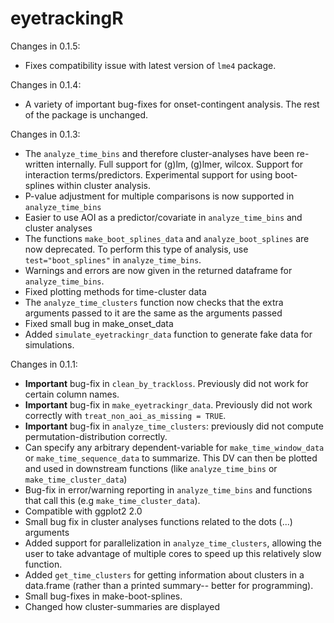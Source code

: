 # eyetrackingR 

Changes in 0.1.5:
* Fixes compatibility issue with latest version of `lme4` package.

Changes in 0.1.4:
* A variety of important bug-fixes for onset-contingent analysis. The rest of the package is unchanged.

Changes in 0.1.3:

* The `analyze_time_bins` and therefore cluster-analyses have been re-written internally. Full support for (g)lm, (g)lmer, wilcox. Support for interaction terms/predictors. Experimental support for using boot-splines within cluster analysis.
* P-value adjustment for multiple comparisons is now supported in `analyze_time_bins`
* Easier to use AOI as a predictor/covariate in `analyze_time_bins` and cluster analyses
* The functions `make_boot_splines_data` and `analyze_boot_splines` are now deprecated. To perform this type of analysis, use `test="boot_splines"` in `analyze_time_bins`. 
* Warnings and errors are now given in the returned dataframe for `analyze_time_bins`.
* Fixed plotting methods for time-cluster data
* The `analyze_time_clusters` function now checks that the extra arguments passed to it are the same as the arguments passed
* Fixed small bug in make_onset_data
* Added `simulate_eyetrackingr_data` function to generate fake data for simulations.

Changes in 0.1.1:

* **Important** bug-fix in `clean_by_trackloss`. Previously did not work for certain column names.
* **Important** bug-fix in `make_eyetrackingr_data`. Previously did not work correctly with `treat_non_aoi_as_missing = TRUE`.
* **Important** bug-fix in `analyze_time_clusters`: previously did not compute permutation-distribution correctly.
* Can specify any arbitrary dependent-variable for `make_time_window_data` or `make_time_sequence_data` to summarize. This DV can then be plotted and used in downstream functions (like `analyze_time_bins` or `make_time_cluster_data`)
* Bug-fix in error/warning reporting in `analyze_time_bins` and functions that call this (e.g `make_time_cluster_data`).
* Compatible with ggplot2 2.0
* Small bug fix in cluster analyses functions related to the dots (...) arguments
* Added support for parallelization in `analyze_time_clusters`, allowing the user to take advantage of multiple cores to speed up this relatively slow function.
* Added `get_time_clusters` for getting information about clusters in a data.frame (rather than a printed summary-- better for programming).
* Small bug-fixes in make-boot-splines.
* Changed how cluster-summaries are displayed